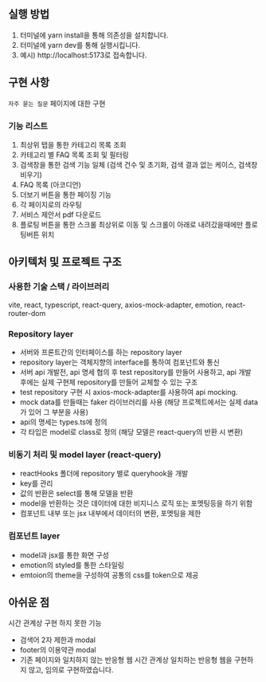## 실행 방법

1. 터미널에 yarn install을 통해 의존성을 설치합니다.
2. 터미널에 yarn dev를 통해 실행시킵니다.
3. 예시) http://localhost:5173로 접속합니다.

## 구현 사항

`자주 묻는 질문` 페이지에 대한 구현

### 기능 리스트

1. 최상위 탭을 통한 카테고리 목록 조회
2. 카테고리 별 FAQ 목록 조회 및 필터링
3. 검색창을 통한 검색 기능 일체 (검색 건수 및 초기화, 검색 결과 없는 케이스, 검색창 비우기)
4. FAQ 목록 (아코디언)
5. 더보기 버튼을 통한 페이징 기능
6. 각 페이지로의 라우팅
7. 서비스 제안서 pdf 다운로드
8. 플로팅 버튼을 통한 스크롤 최상위로 이동 및 스크롤이 아래로 내려갔을때에만 플로팅버튼 위치

## 아키텍처 및 프로젝트 구조

### 사용한 기술 스택 / 라이브러리

vite, react, typescript, react-query, axios-mock-adapter, emotion, react-router-dom

### Repository layer

- 서버와 프론트간의 인터페이스를 하는 repository layer
- repository layer는 객체지향의 interface를 통하여 컴포넌트와 통신
- 서버 api 개발전, api 명세 협의 후 test repository를 만들어 사용하고, api 개발 후에는 실제 구현체 repository를 만들어 교체할 수 있는 구조
- test repository 구현 시 axios-mock-adapter를 사용하여 api mocking.
- mock data를 만들때는 faker 라이브러리를 사용 (해당 프로젝트에서는 실제 data가 있어 그 부분을 사용)
- api의 명세는 types.ts에 정의
- 각 타입은 model로 class로 정의 (해당 모델은 react-query의 반환 시 변환)

### 비동기 처리 및 model layer (react-query)

- reactHooks 폴더에 repository 별로 queryhook을 개발
- key를 관리
- 값의 반환은 select를 통해 모델을 반환
- model을 반환하는 것은 데이터에 대한 비지니스 로직 또는 포멧팅등을 하기 위함
- 컴포넌트 내부 또는 jsx 내부에서 데이터의 변환, 포멧팅을 제한

### 컴포넌트 layer

- model과 jsx를 통한 화면 구성
- emotion의 styled를 통한 스타일링
- emtoion의 theme을 구성하여 공통의 css를 token으로 제공

## 아쉬운 점

시간 관계상 구현 하지 못한 기능

- 검색어 2자 제한과 modal
- footer의 이용약관 modal
- 기존 페이지와 일치하지 않는 반응형 웹
  시간 관계상 일치하는 반응형 웹을 구현하지 않고, 임의로 구현하였습니다.
